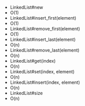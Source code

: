 * LinkedList#new 
 * O(1)
* LinkedList#insert_first(element) 
 * O(1)
* LinkedList#remove_first(element) 
 * O(1)
* LinkedList#insert_last(element) 
 * O(n)
* LinkedList#remove_last(element) 
 * O(n)
* LinkedList#get(index) 
 * O(n)
* LinkedList#set(index, element) 
 * O(n)
* LinkedList#insert(index, element) 
 * O(n)
* LinkedList#size 
 * O(n)